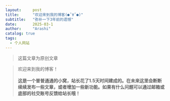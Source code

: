 ```yaml
---
layout:     post
title:      "欢迎来到我的博客(●ˇ∀ˇ●)"
subtitle:   "弥补一下3年前的遗憾"
date:       2025-03-1 
author:     "Arashi"
catalog: true
tags:
  - 个人网站
---
```


> 这篇文章为原创文章

<div>
    <blockquote>欢迎来到我的博客！
    <br>
    <br><b>这是一个普普通通的小窝，站长花了1.5天时间建成的。在未来这里会断断续续发布一些文章，或者增加一些新功能。如果有什么问题可以通过邮箱或底部的社交账号反馈给站长哦！
</b>





